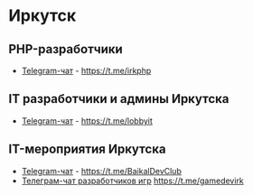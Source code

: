 # Иркутск

## PHP-разработчики
 - [Telegram-чат](https://t.me/irkphp) - https://t.me/irkphp
## IT разработчики и админы Иркутска
 - [Telegram-чат](https://t.me/lobbyit) - https://t.me/lobbyit
## IT-мероприятия Иркутска
 - [Telegram-чат](https://t.me/BaikalDevClub) - https://t.me/BaikalDevClub
 - [Телеграм-чат разработчиков игр](https://t.me/gamedevirk) https://t.me/gamedevirk
